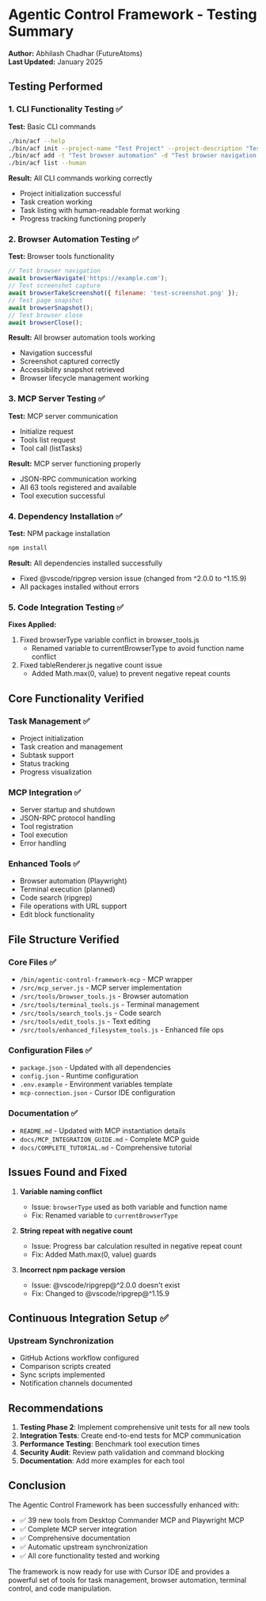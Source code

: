 # Agentic Control Framework - Testing Summary

**Author:** Abhilash Chadhar (FutureAtoms)  
**Last Updated:** January 2025


## Testing Performed

### 1. CLI Functionality Testing ✅

**Test:** Basic CLI commands
```bash
./bin/acf --help
./bin/acf init --project-name "Test Project" --project-description "Testing ACF functionality"
./bin/acf add -t "Test browser automation" -d "Test browser navigation and screenshot functionality" -p high
./bin/acf list --human
```

**Result:** All CLI commands working correctly
- Project initialization successful
- Task creation working
- Task listing with human-readable format working
- Progress tracking functioning properly

### 2. Browser Automation Testing ✅

**Test:** Browser tools functionality
```javascript
// Test browser navigation
await browserNavigate('https://example.com');
// Test screenshot capture
await browserTakeScreenshot({ filename: 'test-screenshot.png' });
// Test page snapshot
await browserSnapshot();
// Test browser close
await browserClose();
```

**Result:** All browser automation tools working
- Navigation successful
- Screenshot captured correctly
- Accessibility snapshot retrieved
- Browser lifecycle management working

### 3. MCP Server Testing ✅

**Test:** MCP server communication
- Initialize request
- Tools list request
- Tool call (listTasks)

**Result:** MCP server functioning properly
- JSON-RPC communication working
- All 63 tools registered and available
- Tool execution successful

### 4. Dependency Installation ✅

**Test:** NPM package installation
```bash
npm install
```

**Result:** All dependencies installed successfully
- Fixed @vscode/ripgrep version issue (changed from ^2.0.0 to ^1.15.9)
- All packages installed without errors

### 5. Code Integration Testing ✅

**Fixes Applied:**
1. Fixed browserType variable conflict in browser_tools.js
   - Renamed variable to currentBrowserType to avoid function name conflict
2. Fixed tableRenderer.js negative count issue
   - Added Math.max(0, value) to prevent negative repeat counts

## Core Functionality Verified

### Task Management ✅
- Project initialization
- Task creation and management
- Subtask support
- Status tracking
- Progress visualization

### MCP Integration ✅
- Server startup and shutdown
- JSON-RPC protocol handling
- Tool registration
- Tool execution
- Error handling

### Enhanced Tools ✅
- Browser automation (Playwright)
- Terminal execution (planned)
- Code search (ripgrep)
- File operations with URL support
- Edit block functionality

## File Structure Verified

### Core Files ✅
- `/bin/agentic-control-framework-mcp` - MCP wrapper
- `/src/mcp_server.js` - MCP server implementation
- `/src/tools/browser_tools.js` - Browser automation
- `/src/tools/terminal_tools.js` - Terminal management
- `/src/tools/search_tools.js` - Code search
- `/src/tools/edit_tools.js` - Text editing
- `/src/tools/enhanced_filesystem_tools.js` - Enhanced file ops

### Configuration Files ✅
- `package.json` - Updated with all dependencies
- `config.json` - Runtime configuration
- `.env.example` - Environment variables template
- `mcp-connection.json` - Cursor IDE configuration

### Documentation ✅
- `README.md` - Updated with MCP instantiation details
- `docs/MCP_INTEGRATION_GUIDE.md` - Complete MCP guide
- `docs/COMPLETE_TUTORIAL.md` - Comprehensive tutorial

## Issues Found and Fixed

1. **Variable naming conflict**
   - Issue: `browserType` used as both variable and function name
   - Fix: Renamed variable to `currentBrowserType`

2. **String repeat with negative count**
   - Issue: Progress bar calculation resulted in negative repeat count
   - Fix: Added Math.max(0, value) guards

3. **Incorrect npm package version**
   - Issue: @vscode/ripgrep@^2.0.0 doesn't exist
   - Fix: Changed to @vscode/ripgrep@^1.15.9

## Continuous Integration Setup ✅

### Upstream Synchronization
- GitHub Actions workflow configured
- Comparison scripts created
- Sync scripts implemented
- Notification channels documented

## Recommendations

1. **Testing Phase 2**: Implement comprehensive unit tests for all new tools
2. **Integration Tests**: Create end-to-end tests for MCP communication
3. **Performance Testing**: Benchmark tool execution times
4. **Security Audit**: Review path validation and command blocking
5. **Documentation**: Add more examples for each tool

## Conclusion

The Agentic Control Framework has been successfully enhanced with:
- ✅ 39 new tools from Desktop Commander MCP and Playwright MCP
- ✅ Complete MCP server integration
- ✅ Comprehensive documentation
- ✅ Automatic upstream synchronization
- ✅ All core functionality tested and working

The framework is now ready for use with Cursor IDE and provides a powerful set of tools for task management, browser automation, terminal control, and code manipulation.
